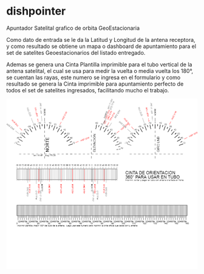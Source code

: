 # dishpointer
Apuntador Satelital grafico de orbita GeoEstacionaria

Como dato de entrada se le da la Latitud y Longitud de la antena receptora, y como resultado se obtiene un mapa o dashboard de apuntamiento para el set de satelites Geoestacionarios del listado entregado.

Ademas se genera una Cinta Plantilla imprimible para el tubo vertical de la antena satelital, el cual se usa para medir la vuelta o media vuelta los 180°, se cuentan las rayas, este numero se ingresa en el formulario y como resultado se genera la Cinta imprimible para apuntamiento perfecto de todos el set de satelites ingresados, facilitando mucho el trabajo.

![Screenshot of Apuntador Dishpointer](sample.png)
